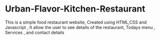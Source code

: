 # Urban-Flavor-Kitchen-Restaurant
This is a simple food restaurant website, Created using HTML,CSS and Javascript , It allow the user to see details of the restaurant, Todays menu , Services , and contact details
